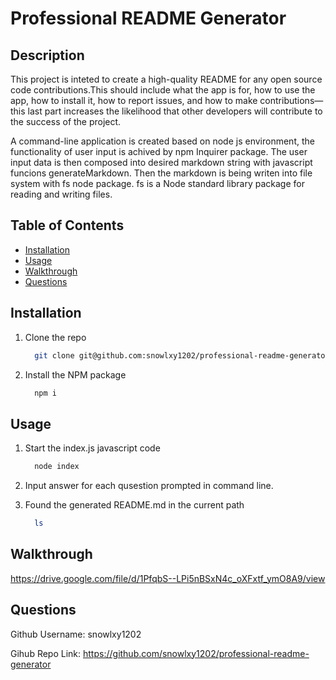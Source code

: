# Professional README Generator

## Description

This project is inteted to create a high-quality README for any open source code contributions.This should include what the app is for, how to use the app, how to install it, how to report issues, and how to make contributions—this last part increases the likelihood that other developers will contribute to the success of the project.

A command-line application is created based on node js environment, the functionality of user input is achived by npm Inquirer package. The user input data is then composed into desired markdown string with javascript funcions generateMarkdown. Then the markdown is being writen into file system with fs node package. fs is a Node standard library package for reading and writing files.

## Table of Contents


- [Installation](#installation)
- [Usage](#usage)
- [Walkthrough](#walkthrough)
- [Questions](#questions)

## Installation

1. Clone the repo
    ```sh
      git clone git@github.com:snowlxy1202/professional-readme-generator.git
    ```

2. Install the NPM package
      ```sh
        npm i
      ```

## Usage

1. Start the index.js javascript code
    ```sh
      node index
    ```

2. Input answer for each qusestion prompted in command line.

3. Found the generated README.md in the current path
    ```sh
      ls
    ```

## Walkthrough

<https://drive.google.com/file/d/1PfqbS--LPi5nBSxN4c_oXFxtf_ymO8A9/view>

## Questions

Github Username: snowlxy1202

Gihub Repo Link: <https://github.com/snowlxy1202/professional-readme-generator>


